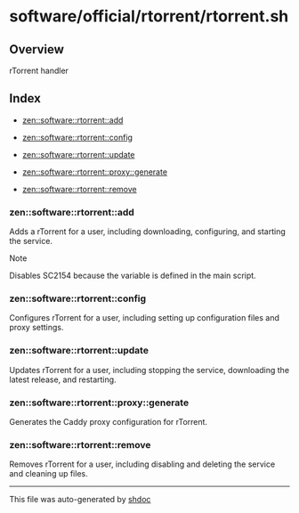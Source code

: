 # software/official/rtorrent/rtorrent.sh

## Overview

rTorrent handler

## Index

* [zen::software::rtorrent::add](#zensoftwarertorrentadd)

* [zen::software::rtorrent::config](#zensoftwarertorrentconfig)

* [zen::software::rtorrent::update](#zensoftwarertorrentupdate)

* [zen::software::rtorrent::proxy::generate](#zensoftwarertorrentproxygenerate)

* [zen::software::rtorrent::remove](#zensoftwarertorrentremove)


### zen::software::rtorrent::add

Adds a rTorrent for a user, including downloading, configuring, and starting the service.

> [!NOTE]
> Disables SC2154 because the variable is defined in the main script.

### zen::software::rtorrent::config

Configures rTorrent for a user, including setting up configuration files and proxy settings.

### zen::software::rtorrent::update

Updates rTorrent for a user, including stopping the service, downloading the latest release, and restarting.

### zen::software::rtorrent::proxy::generate

Generates the Caddy proxy configuration for rTorrent.

### zen::software::rtorrent::remove

Removes rTorrent for a user, including disabling and deleting the service and cleaning up files.

---
This file was auto-generated by [shdoc](https://github.com/MediaEase/shdoc)
